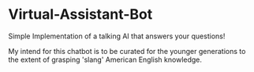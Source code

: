 # Virtual-Assistant-Bot
Simple Implementation of a talking AI that answers your questions!

My intend for this chatbot is to be curated for the younger generations to the extent of grasping 'slang' American English knowledge.
